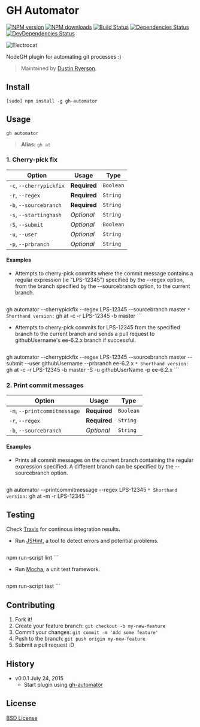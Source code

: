 # GH Automator

[![NPM version](http://img.shields.io/npm/v/gh-boilerplate.svg?style=flat)](http://npmjs.org/gh-automator)
[![NPM downloads](http://img.shields.io/npm/dm/gh-boilerplate.svg?style=flat)](http://npmjs.org/gh-automator)
[![Build Status](http://img.shields.io/travis/node-gh/gh-boilerplate/master.svg?style=flat)](https://travis-ci.org/dustinryerson/gh-automator)
[![Dependencies Status](http://img.shields.io/david/node-gh/gh-boilerplate.svg?style=flat)](https://david-dm.org/node-gh/gh-boilerplate)
[![DevDependencies Status](http://img.shields.io/david/dev/node-gh/gh-boilerplate.svg?style=flat)](https://david-dm.org/node-gh/gh-boilerplate#info=devDependencies)

![Electrocat](https://octodex.github.com/images/electrocat.png)

NodeGH plugin for automating git processes :)

> Maintained by [Dustin Ryerson](https://github.com/dustinryerson).

## Install

```
[sudo] npm install -g gh-automator
```

## Usage

```
gh automator
```

> **Alias:** `gh at`

### 1. Cherry-pick fix

Option             | Usage        | Type
---                | ---          | ---
`-c`, `--cherrypickfix`      | **Required** | `Boolean`
`-r`, `--regex` | **Required** | `String`
`-b`, `--sourcebranch` | **Required** | `String`
`-s`, `--startinghash` | *Optional* | `String`
`-S`, `--submit` | *Optional* | `Boolean`
`-u`, `--user` | *Optional* | `String`
`-p`, `--prbranch` | *Optional* | `String`

#### Examples

* Attempts to cherry-pick commits where the commit message contains a regular expression (ie "LPS-12345") specified by the --regex option, from the branch specified by the --sourcebranch option, to the current branch.

	```
gh automator --cherrypickfix --regex LPS-12345 --sourcebranch master
	```
	* Shorthand version:
	```
gh at -c -r LPS-12345 -b master
	```

* Attempts to cherry-pick commits for LPS-12345 from the specified branch to the current branch and sends a pull request to githubUsername's ee-6.2.x branch if successful.

	```
gh automator --cherrypickfix --regex LPS-12345 --sourcebranch master --submit --user githubUsername --prbranch ee-6.2.x
	```
	* Shorthand version:
	```
gh at -c -r LPS-12345 -b master -S -u githubUserName -p ee-6.2.x
	```

### 2. Print commit messages

Option             | Usage        | Type
---                | ---          | ---
`-m`, `--printcommitmessage` | **Required** | `Boolean`
`-r`, `--regex` | **Required** | `String`
`-b`, `--sourcebranch` | *Optional* | `String`

#### Examples

* Prints all commit messages on the current branch containing the regular expression specified. A different branch can be specified by the --sourcebranch option.

	```
gh automator --printcommitmessage --regex LPS-12345
	```
	* Shorthand version:
	```
gh at -m -r LPS-12345
	```

## Testing

Check [Travis](https://travis-ci.org/node-gh/gh-boilerplate) for continous integration results.

* Run [JSHint](http://www.jshint.com/), a tool to detect errors and potential problems.

    ```
npm run-script lint
    ```

* Run [Mocha](http://visionmedia.github.io/mocha/), a unit test framework.

    ```
npm run-script test
    ```

## Contributing

1. Fork it!
2. Create your feature branch: `git checkout -b my-new-feature`
3. Commit your changes: `git commit -m 'Add some feature'`
4. Push to the branch: `git push origin my-new-feature`
5. Submit a pull request :D

## History

* v0.0.1 July 24, 2015
	* Start plugin using [gh-automator](https://github.com/dustinryerson/gh-automator)

## License

[BSD License](https://github.com/node-gh/gh/blob/master/LICENSE.md)
